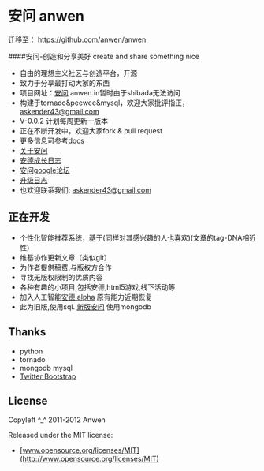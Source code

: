 安问 anwen
========

迁移至： <https://github.com/anwen/anwen>

####安问-创造和分享美好 create and share something nice

* 自由的理想主义社区与创造平台，开源
* 致力于分享最打动大家的东西
* 项目网址：[安问](http://i.askender.com/) anwen.in暂时由于shibada无法访问
* 构建于tornado&peewee&mysql，欢迎大家批评指正，askender43@gmail.com
* V-0.0.2 计划每周更新一版本
* 正在不断开发中，欢迎大家fork & pull request
* 更多信息可参考docs
* [关于安问](http://i.askender.com/about)
* [安德成长日志](http://i.askender.com/ande-growup-log)
* [安问google论坛](https://groups.google.com/d/forum/our-anwen )
* [升级日志](http://i.askender.com/changelog )
* 也欢迎联系我们: askender43@gmail.com

## 正在开发
* 个性化智能推荐系统，基于(同样对其感兴趣的人也喜欢)(文章的tag-DNA相近性)
* 维基协作更新文章（类似git）
* 为作者提供稿费,与版权方合作
* 寻找无版权限制的优质内容
* 各种有趣的小项目,包括安德,html5游戏,线下活动等
* 加入人工智能[安德·alpha](http://i.askender.com/ande) 原有能力近期恢复
* 此为旧版,使用sql. [新版安问](https://github.com/anwen/anwen) 使用mongodb

## Thanks

* python
* tornado
* mongodb mysql
* [Twitter Bootstrap](https://twitter.github.com/bootstrap)


## License

Copyleft ^_^ 2011-2012 Anwen

Released under the MIT license:

* [www.opensource.org/licenses/MIT](http://www.opensource.org/licenses/MIT)

